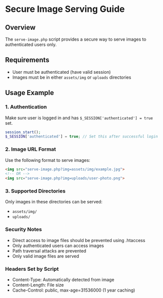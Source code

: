 # Secure Image Serving Guide

## Overview
The `serve-image.php` script provides a secure way to serve images to authenticated users only.

## Requirements
- User must be authenticated (have valid session)
- Images must be in either `assets/img` or `uploads` directories

## Usage Example

### 1. Authentication
Make sure user is logged in and has `$_SESSION['authenticated'] = true` set.

```php
session_start();
$_SESSION['authenticated'] = true; // Set this after successful login
```

### 2. Image URL Format
Use the following format to serve images:
```html
<img src="serve-image.php?img=assets/img/example.jpg">
<!-- OR -->
<img src="serve-image.php?img=uploads/user-photo.png">
```

### 3. Supported Directories
Only images in these directories can be served:
- `assets/img/`
- `uploads/`

### Security Notes
- Direct access to image files should be prevented using .htaccess
- Only authenticated users can access images
- Path traversal attacks are prevented
- Only valid image files are served

### Headers Set by Script
- Content-Type: Automatically detected from image
- Content-Length: File size
- Cache-Control: public, max-age=31536000 (1 year caching)
